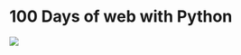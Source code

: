 # 100 Days of web with Python

![](https://raw.githubusercontent.com/talkpython/100daysofweb-with-python-course/master/readme_resources/100days-web.png?token=AB8PafSI7pCQlonC4ge8Glm6X6LufCNFks5bcxciwA%3D%3D)

